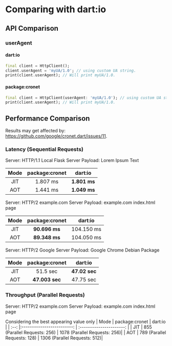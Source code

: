 # Comparing with dart:io

## API Comparison

### userAgent

#### dart:io

```dart
final client = HttpClient();
client.userAgent = 'myUA/1.0'; // using custom UA string.
print(client.userAgent); // Will print myUA/1.0.
```

#### package:cronet

```dart
final client = HttpClient(userAgent: 'myUA/1.0'); // using custom UA string.
print(client.userAgent); // Will print myUA/1.0.
```

## Performance Comparison

Results may get affected by: <https://github.com/google/cronet.dart/issues/11>.

### Latency (Sequential Requests)

Server: HTTP/1.1 Local Flask Server
Payload: Lorem Ipsum Text

| Mode          | package:cronet | dart:io        |
| :-----------: |:-------------: | :-------------:|
| JIT           | 1.807 ms       | **1.801 ms**   |
| AOT           | 1.441 ms       | **1.049 ms**   |

Server: HTTP/2 example.com Server
Payload: example.com index.html page

| Mode          | package:cronet | dart:io        |
| :-----------: |:-------------: | :------------: |
| JIT           | **90.696 ms**  | 104.150 ms     |
| AOT           | **89.348 ms**  | 104.050 ms     |

Server: HTTP/2 Google Server
Payload: Google Chrome Debian Package

| Mode          | package:cronet | dart:io        |
| :-----------: |:-------------: |:--------------:|
| JIT           | 51.5 sec       | **47.02 sec**  |
| AOT           | **47.003 sec** | 47.75 sec      |

### Throughput (Parallel Requests)

Server: HTTP/2 example.com Server
Payload: example.com index.html page

Considering the best appearing value only
| Mode | package:cronet               | dart:io                      |
| :--: |:-------------------------:   | :----------------------:     |
| JIT  | 855 (Parallel Requests: 256) | 1078 (Parallel Requests: 256)|
| AOT  | 789 (Parallel Requests: 128) | 1306 (Parallel Requests: 512)|
